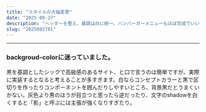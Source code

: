 ```yaml
---
title: "スタイルの大幅変更"
date: "2025-09-27"
description: "ヘッダーを整え、基調は白に統一。ハンバーガーメニューもほぼ完成でいいと思う。ここを書きすぎるとどうなるのかの実験ここを書きすぎるとどうなるのかの実験ここを書きすぎるとどうなるのかの実験ここを書きすぎるとどうなるのかの実験"
slug: "2025092701"
---
```


---
### backgroud-colorに迷っていました。
黒を基調としたシックで高級感のあるサイト、と口で言うのは簡単ですが、実際に実装するとなると考えることが多すぎます。白ならコンセプトカラーと黒で区切りを作ったりコンポーネントを囲んだりしやすいところ、背景黒だとうまくいかない。灰色より黒のほうが目立つと思ったら逆だったり、文字のshadowを白くすると「影」と呼ぶには主張が強くなりすぎたり。